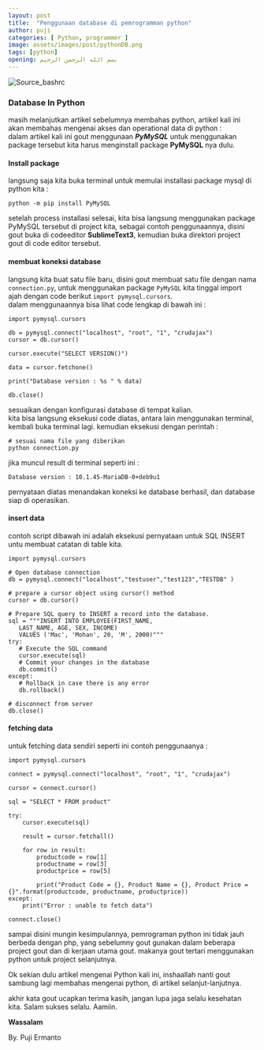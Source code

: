```yaml
---
layout: post
title:  "Penggunaan database di pemrogramman python"
author: puji
categories: [ Python, programmer ]
image: assets/images/post/pythonDB.png
tags: [python]
opening: بسم الله الرحمن الرحيم
---  
```

![Source_bashrc]({{site.url}}/assets/images/post/python-sql.jpeg)  

### Database In Python  
masih melanjutkan artikel sebelumnya membahas python, artikel kali ini akan membahas mengenai akses dan operational data di python :  
dalam artikel kali ini gout menggunaan ***PyMySQL*** untuk menggunakan package tersebut kita harus menginstall package **PyMySQL** nya dulu.  

#### Install package  
langsung saja kita buka terminal untuk memulai installasi package mysql di python kita :  

```
python -m pip install PyMySQL
```  
setelah process installasi selesai, kita bisa langsung menggunakan package PyMySQL tersebut di project kita, sebagai contoh penggunaannya, disini gout buka di codeeditor **SublimeText3**, kemudian buka direktori project gout di code editor tersebut.  

#### membuat koneksi database  
langsung kita buat satu file baru, disini gout membuat satu file dengan nama ```connection.py```, untuk menggunakan package ```PyMySQL``` kita tinggal import ajah dengan code berikut ``` import pymysql.cursors ```.  
dalam menggunaannya bisa lihat code lengkap di bawah ini :  

```
import pymysql.cursors

db = pymysql.connect("localhost", "root", "1", "crudajax")
cursor = db.cursor()

cursor.execute("SELECT VERSION()")

data = cursor.fetchone()

print("Database version : %s " % data)

db.close()
```  
sesuaikan dengan konfigurasi database di tempat kalian.  
kita bisa langsung eksekusi code diatas, antara lain menggunakan terminal, kembali buka terminal lagi. kemudian eksekusi dengan perintah :  
```
# sesuai nama file yang diberikan
python connection.py
```
jika muncul result di terminal seperti ini :  
```
Database version : 10.1.45-MariaDB-0+deb9u1
```  
pernyataan diatas menandakan koneksi ke database berhasil, dan database siap di operasikan.

#### insert data  
contoh script dibawah ini adalah eksekusi pernyataan untuk SQL INSERT untu membuat catatan di table kita.  

```
import pymysql.cursors

# Open database connection
db = pymysql.connect("localhost","testuser","test123","TESTDB" )

# prepare a cursor object using cursor() method
cursor = db.cursor()

# Prepare SQL query to INSERT a record into the database.
sql = """INSERT INTO EMPLOYEE(FIRST_NAME,
   LAST_NAME, AGE, SEX, INCOME)
   VALUES ('Mac', 'Mohan', 20, 'M', 2000)"""
try:
   # Execute the SQL command
   cursor.execute(sql)
   # Commit your changes in the database
   db.commit()
except:
   # Rollback in case there is any error
   db.rollback()

# disconnect from server
db.close()
```  

#### fetching data  
untuk fetching data sendiri seperti ini contoh penggunaanya :  

```
import pymysql.cursors

connect = pymysql.connect("localhost", "root", "1", "crudajax")

cursor = connect.cursor()

sql = "SELECT * FROM product"

try:
	cursor.execute(sql)

	result = cursor.fetchall()

	for row in result:
		productcode = row[1]
		productname = row[3]
		productprice = row[5]

		print("Product Code = {}, Product Name = {}, Product Price = {}".format(productcode, productname, productprice))
except:
	print("Error : unable to fetch data")

connect.close()
```  
sampai disini mungin kesimpulannya, pemrograman python ini tidak jauh berbeda dengan php, yang sebelumny gout gunakan dalam beberapa project gout dan di kerjaan utama gout. makanya gout tertari menggunakan python untuk project selanjutnya.

Ok sekian dulu artikel mengenai Python kali ini, inshaallah nanti gout sambung lagi membahas mengenai python, di artikel selanjut-lanjutnya.  

akhir kata gout ucapkan terima kasih, jangan lupa jaga selalu kesehatan kita. Salam sukses selalu. Aamiin. 

**Wassalam**


By. Puji Ermanto




